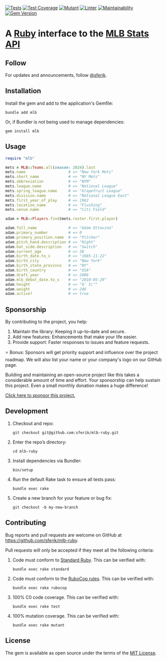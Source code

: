 [![Tests](https://github.com/sferik/mlb-ruby/actions/workflows/test.yml/badge.svg)](https://github.com/sferik/mlb-ruby/actions/workflows/test.yml)
[![Test Coverage](https://api.codeclimate.com/v1/badges/fc32f80cb778b773a5b2/test_coverage)](https://codeclimate.com/github/sferik/mlb-ruby/test_coverage)
[![Mutant](https://github.com/sferik/mlb-ruby/actions/workflows/mutant.yml/badge.svg)](https://github.com/sferik/mlb-ruby/actions/workflows/mutant.yml)
[![Linter](https://github.com/sferik/mlb-ruby/actions/workflows/lint.yml/badge.svg)](https://github.com/sferik/mlb-ruby/actions/workflows/lint.yml)
[![Maintainability](https://api.codeclimate.com/v1/badges/fc32f80cb778b773a5b2/maintainability)](https://codeclimate.com/github/sferik/mlb-ruby/maintainability)
[![Gem Version](https://badge.fury.io/rb/mlb.svg)](https://rubygems.org/gems/mlb)

# A [Ruby](https://www.ruby-lang.org) interface to the [MLB Stats API](https://statsapi.mlb.com)

## Follow

For updates and announcements, follow [@sferik](https://x.com/sferik).

## Installation

Install the gem and add to the application's Gemfile:

    bundle add mlb

Or, if Bundler is not being used to manage dependencies:

    gem install mlb

## Usage

```ruby
require "mlb"

mets = MLB::Teams.all(season: 2024).last
mets.name                   # => "New York Mets"
mets.short_name             # => "NY Mets"
mets.abbreviation           # => "NYM"
mets.league.name            # => "National League"
mets.spring_league.name     # => "Grapefruit League"
mets.division.name          # => "National League East"
mets.first_year_of_play     # => 1962
mets.location_name          # => "Flushing"
mets.venue.name             # => "Citi Field"

adam = MLB::Players.find(mets.roster.first.player)

adam.full_name              # => "Adam Ottavino"
adam.primary_number         # => 0
adam.primary_position.name  # => "Pitcher"
adam.pitch_hand.description # => "Right"
adam.bat_side.description   # => "Switch"
adam.current_age            # => 38
adam.birth_date.to_s        # => "1985-11-22"
adam.birth_city             # => "New York"
adam.birth_state_province   # => "NY"
adam.birth_country          # => "USA"
adam.draft_year             # => 2006
adam.mlb_debut_date.to_s    # => "2010-05-29"
adam.height                 # => "6' 5\""
adam.weight                 # => 246
adam.active?                # => true
```

## Sponsorship

By contributing to the project, you help:

1. Maintain the library: Keeping it up-to-date and secure.
2. Add new features: Enhancements that make your life easier.
3. Provide support: Faster responses to issues and feature requests.

⭐️ Bonus: Sponsors will get priority support and influence over the project roadmap. We will also list your name or your company's logo on our GitHub page.

Building and maintaining an open-source project like this takes a considerable amount of time and effort. Your sponsorship can help sustain this project. Even a small monthly donation makes a huge difference!

[Click here to sponsor this project.](https://github.com/sponsors/sferik)

## Development

1. Checkout and repo:

       git checkout git@github.com:sferik/mlb-ruby.git

2. Enter the repo’s directory:

       cd mlb-ruby

3. Install dependencies via Bundler:

       bin/setup

4. Run the default Rake task to ensure all tests pass:

       bundle exec rake

5. Create a new branch for your feature or bug fix:

       git checkout -b my-new-branch

## Contributing

Bug reports and pull requests are welcome on GitHub at https://github.com/sferik/mlb-ruby.

Pull requests will only be accepted if they meet all the following criteria:

1. Code must conform to [Standard Ruby](https://github.com/standardrb/standard#readme). This can be verified with:

       bundle exec rake standard

2. Code must conform to the [RuboCop rules](https://github.com/rubocop/rubocop#readme). This can be verified with:

       bundle exec rake rubocop

3. 100% C0 code coverage. This can be verified with:

       bundle exec rake test

4. 100% mutation coverage. This can be verified with:

       bundle exec rake mutant

## License

The gem is available as open source under the terms of the [MIT License](https://opensource.org/licenses/MIT).
